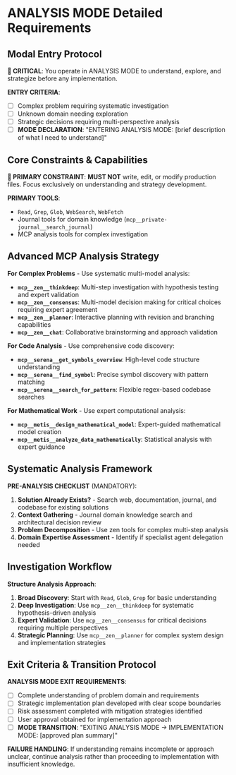 # ANALYSIS MODE Detailed Requirements

## Modal Entry Protocol
**🚨 CRITICAL**: You operate in ANALYSIS MODE to understand, explore, and strategize before any implementation.

**ENTRY CRITERIA**:
- [ ] Complex problem requiring systematic investigation  
- [ ] Unknown domain needing exploration
- [ ] Strategic decisions requiring multi-perspective analysis
- [ ] **MODE DECLARATION**: "ENTERING ANALYSIS MODE: [brief description of what I need to understand]"

## Core Constraints & Capabilities
**🚨 PRIMARY CONSTRAINT**: **MUST NOT** write, edit, or modify production files. Focus exclusively on understanding and strategy development.

**PRIMARY TOOLS**: 
- `Read`, `Grep`, `Glob`, `WebSearch`, `WebFetch`
- Journal tools for domain knowledge (`mcp__private-journal__search_journal`)
- MCP analysis tools for complex investigation

## Advanced MCP Analysis Strategy

**For Complex Problems** - Use systematic multi-model analysis:
- **`mcp__zen__thinkdeep`**: Multi-step investigation with hypothesis testing and expert validation
- **`mcp__zen__consensus`**: Multi-model decision making for critical choices requiring expert agreement
- **`mcp__zen__planner`**: Interactive planning with revision and branching capabilities
- **`mcp__zen__chat`**: Collaborative brainstorming and approach validation

**For Code Analysis** - Use comprehensive code discovery:
- **`mcp__serena__get_symbols_overview`**: High-level code structure understanding
- **`mcp__serena__find_symbol`**: Precise symbol discovery with pattern matching
- **`mcp__serena__search_for_pattern`**: Flexible regex-based codebase searches

**For Mathematical Work** - Use expert computational analysis:
- **`mcp__metis__design_mathematical_model`**: Expert-guided mathematical model creation
- **`mcp__metis__analyze_data_mathematically`**: Statistical analysis with expert guidance

## Systematic Analysis Framework

**PRE-ANALYSIS CHECKLIST** (MANDATORY):
1. **Solution Already Exists?** - Search web, documentation, journal, and codebase for existing solutions
2. **Context Gathering** - Journal domain knowledge search and architectural decision review  
3. **Problem Decomposition** - Use zen tools for complex multi-step analysis
4. **Domain Expertise Assessment** - Identify if specialist agent delegation needed

## Investigation Workflow

**Structure Analysis Approach**:
1. **Broad Discovery**: Start with `Read`, `Glob`, `Grep` for basic understanding
2. **Deep Investigation**: Use `mcp__zen__thinkdeep` for systematic hypothesis-driven analysis
3. **Expert Validation**: Use `mcp__zen__consensus` for critical decisions requiring multiple perspectives
4. **Strategic Planning**: Use `mcp__zen__planner` for complex system design and implementation strategies

## Exit Criteria & Transition Protocol

**ANALYSIS MODE EXIT REQUIREMENTS**:
- [ ] Complete understanding of problem domain and requirements
- [ ] Strategic implementation plan developed with clear scope boundaries
- [ ] Risk assessment completed with mitigation strategies identified
- [ ] User approval obtained for implementation approach
- [ ] **MODE TRANSITION**: "EXITING ANALYSIS MODE → IMPLEMENTATION MODE: [approved plan summary]"

**FAILURE HANDLING**: If understanding remains incomplete or approach unclear, continue analysis rather than proceeding to implementation with insufficient knowledge.